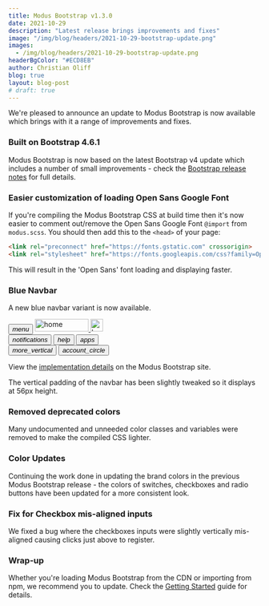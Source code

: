 ```yaml
---
title: Modus Bootstrap v1.3.0
date: 2021-10-29
description: "Latest release brings improvements and fixes"
image: "/img/blog/headers/2021-10-29-bootstrap-update.png"
images:
  - /img/blog/headers/2021-10-29-bootstrap-update.png
headerBgColor: "#ECD8EB"
author: Christian Oliff
blog: true
layout: blog-post
# draft: true
---
```


We're pleased to announce an update to Modus Bootstrap is now available which brings with it a range of improvements and fixes.

### Built on Bootstrap 4.6.1

Modus Bootstrap is now based on the latest Bootstrap v4 update which includes a number of small improvements - check the [Bootstrap release notes](https://github.com/twbs/bootstrap/releases/tag/v4.6.1) for full details.

### Easier customization of loading Open Sans Google Font

If you're compiling the Modus Bootstrap CSS at build time then it's now easier to comment out/remove the Open Sans Google Font `@import` from `modus.scss`. You should then add this to the `<head>` of your page:

```html
<link rel="preconnect" href="https://fonts.gstatic.com" crossorigin>
<link rel="stylesheet" href="https://fonts.googleapis.com/css?family=Open+Sans:300,400,600,700&display=fallback">
```

This will result in the 'Open Sans' font loading and displaying faster.

### Blue Navbar

A new blue navbar variant is now available.

<nav class="navbar navbar-blue nav navbar-expand-sm modus-header py-1 mb-3">
  <button class="btn btn-lg btn-icon-only btn-text-dark" id="menuButton" data-modus-item="menu-btn" href="#overview" data-toggle="#">
    <i class="modus-icon material-icons notranslate text-white">menu</i>
  </button>
  <a href="#navbar-example" class="navbar-brand mr-auto ml-2">
    <img src="https://modus-bootstrap.trimble.com/img/trimble-logo-rev.svg" width="107" height="25" class="img-fluid d-none d-sm-block" alt="home">
    <img src="https://modus-bootstrap.trimble.com/img/trimble-icon-rev.svg" class="d-block d-sm-none" height="25" width="25" alt="home">
  </a>
  <div class="collapse navbar-collapse">
    <div class="navbar-nav ml-auto">
      <button class="btn btn-lg btn-icon-only btn-text-dark ml-2" data-toggle="tooltip"
         data-placement="bottom" title="Notifications">
        <i class="modus-icon material-icons notranslate text-white">notifications</i>
      </button>
      <button class="btn btn-lg btn-icon-only btn-text-dark ml-2" data-toggle="tooltip"
         data-placement="bottom" title="Help">
        <i class="modus-icon material-icons notranslate text-white">help</i>
      </button>
      <button class="btn btn-lg btn-icon-only btn-text-dark ml-2" data-toggle="tooltip"
         data-placement="bottom" title="Applications">
        <i class="modus-icon material-icons notranslate text-white">apps</i>
      </button>
    </div>
  </div>
  <button class="btn btn-lg btn-icon-only btn-text-dark d-block d-sm-none">
    <i class="modus-icons notranslate text-white">more_vertical</i>
  </button>
  <button class="btn btn-lg btn-icon-only btn-text-dark bg-transparent ml-2"
         data-toggle="tooltip" data-placement="bottom" data-html="true"
         title="<div class=text-left>MyTrimble<br>Stephanie Carter<br>stephanie_carter@example.com</div>">
         <i class="modus-icon material-icons notranslate rounded-circle text-white">account_circle</i>
  </button>
</nav>

View the [implementation details](https://modus-bootstrap.trimble.com/components/navbar/#blue-variant) on the Modus Bootstrap site.

The vertical padding of the navbar has been slightly tweaked so it displays at 56px height.

### Removed deprecated colors

Many undocumented and unneeded color classes and variables were removed to make the compiled CSS lighter.

### Color Updates

Continuing the work done in updating the brand colors in the previous Modus Bootstrap release - the colors of switches, checkboxes and radio buttons have been updated for a more consistent look.

### Fix for Checkbox mis-aligned inputs

We fixed a bug where the checkboxes inputs were slightly vertically mis-aligned causing clicks just above to register.

### Wrap-up

Whether you're loading Modus Bootstrap from the CDN or importing from npm, we recommend you to update. Check the [Getting Started](https://modus-bootstrap.trimble.com/getting-started/) guide for details.
